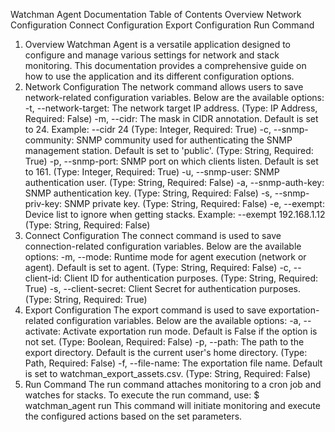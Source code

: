 Watchman Agent Documentation
Table of Contents
Overview
Network Configuration
Connect Configuration
Export Configuration
Run Command
1. Overview
Watchman Agent is a versatile application designed to configure and manage various settings for network and stack monitoring. This documentation provides a comprehensive guide on how to use the application and its different configuration options.
2. Network Configuration 
The network command allows users to save network-related configuration variables. Below are the available options:
-t, --network-target: The network target IP address. (Type: IP Address, Required: False)
-m, --cidr: The mask in CIDR annotation. Default is set to 24. Example: --cidr 24 (Type: Integer, Required: True)
-c, --snmp-community: SNMP community used for authenticating the SNMP management station. Default is set to 'public'. (Type: String, Required: True)
-p, --snmp-port: SNMP port on which clients listen. Default is set to 161. (Type: Integer, Required: True)
-u, --snmp-user: SNMP authentication user. (Type: String, Required: False)
-a, --snmp-auth-key: SNMP authentication key. (Type: String, Required: False)
-s, --snmp-priv-key: SNMP private key. (Type: String, Required: False)
-e, --exempt: Device list to ignore when getting stacks. Example: --exempt 192.168.1.12 (Type: String, Required: False)
3. Connect Configuration 
The connect command is used to save connection-related configuration variables. Below are the available options:
-m, --mode: Runtime mode for agent execution (network or agent). Default is set to agent. (Type: String, Required: False)
-c, --client-id: Client ID for authentication purposes. (Type: String, Required: True)
-s, --client-secret: Client Secret for authentication purposes. (Type: String, Required: True)
4. Export Configuration 
The export command is used to save exportation-related configuration variables. Below are the available options:
-a, --activate: Activate exportation run mode. Default is False if the option is not set. (Type: Boolean, Required: False)
-p, --path: The path to the export directory. Default is the current user's home directory. (Type: Path, Required: False)
-f, --file-name: The exportation file name. Default is set to watchman_export_assets.csv. (Type: String, Required: False)
5. Run Command 
The run command attaches monitoring to a cron job and watches for stacks.
To execute the run command, use:
$ watchman_agent run
This command will initiate monitoring and execute the configured actions based on the set parameters.